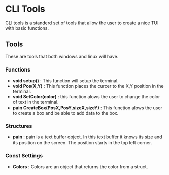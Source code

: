 # CLI Tools

CLI tools is a standerd set of tools that allow the user to create a nice TUI with 
basic functions.

## Tools 
These are tools that both windows and linux will have.

### Functions 
- **void setup()** : This function will setup the terminal.
- **void Pos(X,Y)** : This function places the curcer to the X,Y position in the 
        terminal.
- **void SetColor(color)** : this function alows the user to change the color of
        text in the terminal.
- **pain CreateBox(PosX,PosY,sizeX,sizeY)** : This function alows the user to 
        create a box and be able to add data to the box.

### Structures
- **pain** : pain is a text buffer object. In this text buffer it knows its size 
    and its position on the screen. The position starts in the top left corner.

### Const Settings
- **Colors** : Colors are an object that returns the color from a struct.

